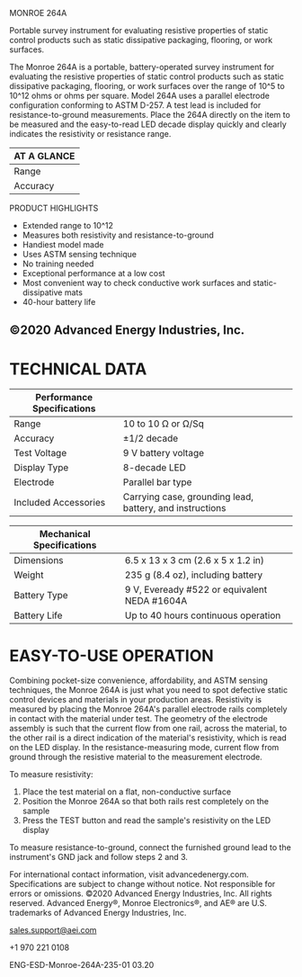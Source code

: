 MONROE 264A

Portable survey instrument for evaluating resistive properties of static control products such as static dissipative packaging, flooring, or work surfaces.

The Monroe 264A is a portable, battery-operated survey instrument for evaluating the resistive properties of static control products such as static dissipative packaging, flooring, or work surfaces over the range of 10^5 to 10^12 ohms or ohms per square. Model 264A uses a parallel electrode configuration conforming to ASTM D-257. A test lead is included for resistance-to-ground measurements. Place the 264A directly on the item to be measured and the easy-to-read LED decade display quickly and clearly indicates the resistivity or resistance range.

|AT A GLANCE|
|---|
|Range|10^5 to 10^12 Ω or Ω/Sq|
|Accuracy|±½ decade|

PRODUCT HIGHLIGHTS

- Extended range to 10^12
- Measures both resistivity and resistance-to-ground
- Handiest model made
- Uses ASTM sensing technique
- No training needed
- Exceptional performance at a low cost
- Most convenient way to check conductive work surfaces and static-dissipative mats
- 40-hour battery life

©2020 Advanced Energy Industries, Inc.
---
# TECHNICAL DATA

|Performance Specifications| |
|---|---|
|Range|10 to 10 Ω or Ω/Sq|
|Accuracy|±1/2 decade|
|Test Voltage|9 V battery voltage|
|Display Type|8-decade LED|
|Electrode|Parallel bar type|
|Included Accessories|Carrying case, grounding lead, battery, and instructions|

|Mechanical Specifications| |
|---|---|
|Dimensions|6.5 x 13 x 3 cm (2.6 x 5 x 1.2 in)|
|Weight|235 g (8.4 oz), including battery|
|Battery Type|9 V, Eveready #522 or equivalent NEDA #1604A|
|Battery Life|Up to 40 hours continuous operation|

# EASY-TO-USE OPERATION

Combining pocket-size convenience, affordability, and ASTM sensing techniques, the Monroe 264A is just what you need to spot defective static control devices and materials in your production areas. Resistivity is measured by placing the Monroe 264A's parallel electrode rails completely in contact with the material under test. The geometry of the electrode assembly is such that the current flow from one rail, across the material, to the other rail is a direct indication of the material's resistivity, which is read on the LED display. In the resistance-measuring mode, current flow from ground through the resistive material to the measurement electrode.

To measure resistivity:

1. Place the test material on a flat, non-conductive surface
2. Position the Monroe 264A so that both rails rest completely on the sample
3. Press the TEST button and read the sample's resistivity on the LED display

To measure resistance-to-ground, connect the furnished ground lead to the instrument's GND jack and follow steps 2 and 3.

For international contact information, visit advancedenergy.com. Specifications are subject to change without notice. Not responsible for errors or omissions. ©2020 Advanced Energy Industries, Inc. All rights reserved. Advanced Energy®, Monroe Electronics®, and AE® are U.S. trademarks of Advanced Energy Industries, Inc.

sales.support@aei.com

+1 970 221 0108

ENG-ESD-Monroe-264A-235-01 03.20
